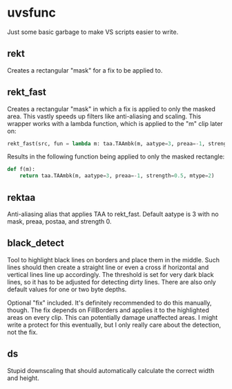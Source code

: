 # uvsfunc

Just some basic garbage to make VS scripts easier to write.

## rekt

Creates a rectangular "mask" for a fix to be applied to.

## rekt_fast

Creates a rectangular "mask" in which a fix is applied to only the masked area.  This vastly speeds up filters like anti-aliasing and scaling.
This wrapper works with a lambda function, which is applied to the "m" clip later on:
```python
rekt_fast(src, fun = lambda m: taa.TAAmbk(m, aatype=3, preaa=-1, strength=0.5, mtype=2), left=2, right=8, top=10, bottom=2)
```
Results in the following function being applied to only the masked rectangle:
```python
def f(m):
    return taa.TAAmbk(m, aatype=3, preaa=-1, strength=0.5, mtype=2)
```
## rektaa

Anti-aliasing alias that applies TAA to rekt_fast.  Default aatype is 3 with no mask, preaa, postaa, and strength 0.

## black_detect

Tool to highlight black lines on borders and place them in the middle. Such lines should then create a straight line or even a cross if horizontal and vertical lines line up accordingly.
The threshold is set for very dark black lines, so it has to be adjusted for detecting dirty lines.  There are also only default values for one or two byte depths.

Optional "fix" included.  It's definitely recommended to do this manually, though.
The fix depends on FillBorders and applies it to the highlighted areas on every clip.  This can potentially damage unaffected areas.
I might write a protect for this eventually, but I only really care about the detection, not the fix.


## ds

Stupid downscaling that should automatically calculate the correct width and height.